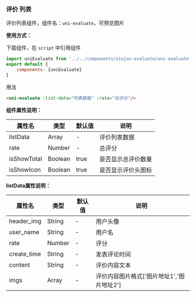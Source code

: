 ### 评价 列表

评价列表组件，组件名：``uni-evaluate``，可预览图片

**使用方式：**

下载组件，在 ``script`` 中引用组件

```javascript
import uniEvaluate from '../../components/xiujun-evaluate/uni-evaluate.vue';
export default {
    components: {uniEvaluate}
}
```

用法

```html
<uni-evaluate :list-data="列表数据" :rate="总评分"/>
```

**组件属性说明：**

|属性名|类型|默认值    |说明|
|---|----|---|---|
|listData|Array|-|评价列表数据|
|rate|Number|-|总评分|
|isShowTotal|Boolean|true|是否显示总评价数量|
|isShowIcon|Boolean|true|是否显示评价头图标|

**listData属性说明：**

|属性名|类型|默认值|说明|
|---|----|---|---|
|header_img|String|-|用户头像|
|user_name|String| -      |用户名|
|rate|Number|-|评分|
|create_time|String|-|发表评论时间|
|content|String|-|评价内容文本|
|imgs|Array|-|评价内容图片格式['图片地址1','图片地址2']|
